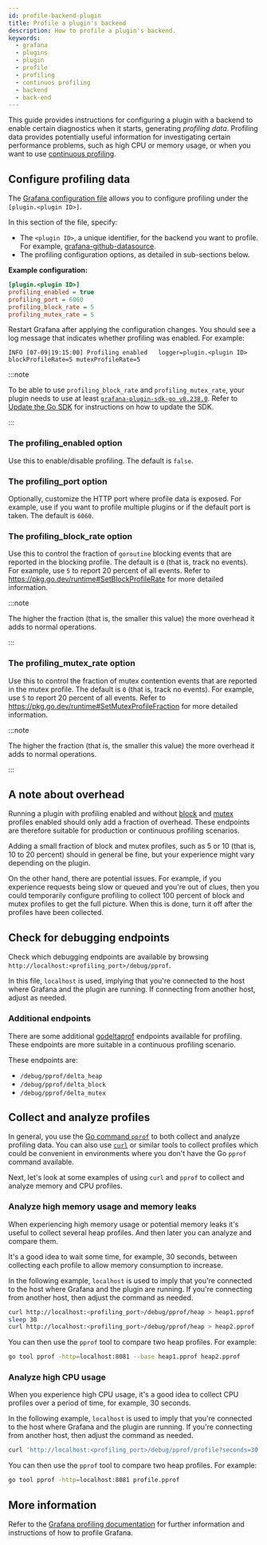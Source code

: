 ```yaml
---
id: profile-backend-plugin
title: Profile a plugin's backend
description: How to profile a plugin's backend.
keywords:
  - grafana
  - plugins
  - plugin
  - profile
  - profiling
  - continuos profiling
  - backend
  - back-end
---
```


This guide provides instructions for configuring a plugin with a backend to enable certain diagnostics when it starts, generating _profiling data_. Profiling data provides potentially useful information
for investigating certain performance problems, such as high CPU or memory usage, or when you want to use [continuous profiling](https://grafana.com/oss/pyroscope/).

## Configure profiling data

The [Grafana configuration file](https://grafana.com/docs/grafana/latest/setup-grafana/configure-grafana/) allows you to configure profiling under the `[plugin.<plugin ID>]`.

In this section of the file, specify: 

- The `<plugin ID>`, a unique identifier, for the backend you want to profile. For example, [grafana-github-datasource](https://grafana.com/grafana/plugins/grafana-github-datasource/). 
- The profiling configuration options, as detailed in sub-sections below.

**Example configuration:**

```ini title="custom.ini"
[plugin.<plugin ID>]
profiling_enabled = true
profiling_port = 6060
profiling_block_rate = 5
profiling_mutex_rate = 5
```

Restart Grafana after applying the configuration changes. You should see a log message that indicates whether profiling was enabled. For example:

```shell
INFO [07-09|19:15:00] Profiling enabled   logger=plugin.<plugin ID> blockProfileRate=5 mutexProfileRate=5
```

:::note

To be able to use `profiling_block_rate` and `profiling_mutex_rate`, your plugin needs to use at least [`grafana-plugin-sdk-go v0.238.0`](https://github.com/grafana/grafana-plugin-sdk-go/releases/tag/v0.238.0). Refer to [Update the Go SDK](../../key-concepts/backend-plugins/grafana-plugin-sdk-for-go.md#update-the-go-sdk) for instructions on how to update the SDK.

:::

### The profiling_enabled option

Use this to enable/disable profiling. The default is `false`.

### The profiling_port option

Optionally, customize the HTTP port where profile data is exposed. For example, use if you want to profile multiple plugins or if the default port is taken. The default is `6060`.

### The profiling_block_rate option

Use this to control the fraction of `goroutine` blocking events that are reported in the blocking profile. The default is `0` (that is, track no events). For example, use `5` to report 20 percent of all events. Refer to https://pkg.go.dev/runtime#SetBlockProfileRate for more detailed information.

:::note

The higher the fraction (that is, the smaller this value) the more overhead it adds to normal operations.

:::

### The profiling_mutex_rate option

Use this to control the fraction of mutex contention events that are reported in the mutex profile. The default is `0` (that is, track no events). For example, use `5` to report 20 percent of all events. Refer to https://pkg.go.dev/runtime#SetMutexProfileFraction for more detailed information.

:::note

The higher the fraction (that is, the smaller this value) the more overhead it adds to normal operations.

:::

## A note about overhead

Running a plugin with profiling enabled and without [block](#the-profiling_block_rate-option) and [mutex](#the-profiling_block_rate-option) profiles enabled should only add a fraction of overhead. These endpoints are therefore suitable for production or continuous profiling scenarios.

Adding a small fraction of block and mutex profiles, such as 5 or 10 (that is, 10 to 20 percent) should in general be fine, but your experience might vary depending on the plugin.

On the other hand, there are potential issues. For example, if you experience requests being slow or queued and you're out of clues, then you could temporarily configure profiling to collect 100 percent of block and mutex profiles to get the full picture. When this is done, turn it off after the profiles have been collected.

## Check for debugging endpoints

Check which debugging endpoints are available by browsing `http://localhost:<profiling_port>/debug/pprof`.

In this file, `localhost` is used, implying that you're connected to the host where Grafana and the plugin are running. If connecting from another host, adjust as needed.

### Additional endpoints

There are some additional [godeltaprof](https://github.com/grafana/pyroscope-go/tree/main/godeltaprof) endpoints available for profiling. These endpoints are more suitable in a continuous profiling scenario.

These endpoints are:

- `/debug/pprof/delta_heap`
- `/debug/pprof/delta_block`
- `/debug/pprof/delta_mutex`

## Collect and analyze profiles

In general, you use the [Go command `pprof`](https://golang.org/cmd/pprof/) to both collect and analyze profiling data. You can also use [`curl`](https://curl.se/) or similar tools to collect profiles which could be convenient in environments where you don't have the Go `pprof` command available.

Next, let's look at some examples of using `curl` and `pprof` to collect and analyze memory and CPU profiles.

### Analyze high memory usage and memory leaks

When experiencing high memory usage or potential memory leaks it's useful to collect several heap profiles. And then later you can analyze and compare them.

It's a good idea to wait some time, for example, 30 seconds, between collecting each profile to allow memory consumption to increase.

In the following example, `localhost` is used to imply that you're connected to the host where Grafana and the plugin are running. If you're connecting from another host, then adjust the command as needed.

```bash
curl http://localhost:<profiling_port>/debug/pprof/heap > heap1.pprof
sleep 30
curl http://localhost:<profiling_port>/debug/pprof/heap > heap2.pprof
```

You can then use the `pprof` tool to compare two heap profiles. For example:

```bash
go tool pprof -http=localhost:8081 --base heap1.pprof heap2.pprof
```

### Analyze high CPU usage

When you experience high CPU usage, it's a good idea to collect CPU profiles over a period of time, for example, 30 seconds.

In the following example, `localhost` is used to imply that you're connected to the host where Grafana and the plugin are running. If you're connecting from another host, then adjust the command as needed.

```bash
curl 'http://localhost:<profiling_port>/debug/pprof/profile?seconds=30' > profile.pprof
```

You can then use the `pprof` tool to compare two heap profiles. For example:

```bash
go tool pprof -http=localhost:8081 profile.pprof
```

## More information

Refer to the [Grafana profiling documentation](https://grafana.com/docs/grafana/latest/setup-grafana/configure-grafana/configure-tracing/#turn-on-profiling-and-collect-profiles) for further information and instructions of how to profile Grafana.

